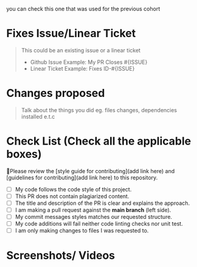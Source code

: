 you can check this one that was used for the previous cohort
# Fixes Issue/Linear Ticket
> This could be an existing issue or a linear ticket
> - Github Issue Example: My PR Closes #{ISSUE}
> - Linear Ticket Example: Fixes ID-#{ISSUE}
# Changes proposed
> Talk about the things you did eg. files changes, dependencies installed e.t.c
# Check List (Check all the applicable boxes)
:rotating_light:Please review the [style guide for contributing](add link here) and [guidelines for contributing](add link here) to this repository.
- [ ] My code follows the code style of this project.
- [ ] This PR does not contain plagiarized content.
- [ ] The title and description of the PR is clear and explains the approach.
- [ ] I am making a pull request against the **main branch** (left side).
- [ ] My commit messages styles matches our requested structure.
- [ ] My code additions will fail neither code linting checks nor unit test.
- [ ] I am only making changes to files I was requested to.
# Screenshots/ Videos
<!-- If the changes are static page changes or UI changes add screenshots -->
<!-- If the changes involve implementing a functionality or working with apis, include a video
detailing how to implement the functionality and the request to the api and responses from the api endpoint-->
<!-- Add all the screenshots/videos which support your changes i.e before your change and after your change -->